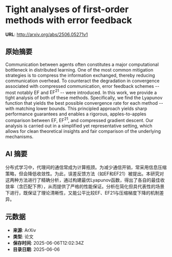 # Tight analyses of first-order methods with error feedback

**URL**: http://arxiv.org/abs/2506.05271v1

## 原始摘要

Communication between agents often constitutes a major computational
bottleneck in distributed learning. One of the most common mitigation
strategies is to compress the information exchanged, thereby reducing
communication overhead. To counteract the degradation in convergence associated
with compressed communication, error feedback schemes -- most notably
$\mathrm{EF}$ and $\mathrm{EF}^{21}$ -- were introduced. In this work, we
provide a tight analysis of both of these methods. Specifically, we find the
Lyapunov function that yields the best possible convergence rate for each
method -- with matching lower bounds. This principled approach yields sharp
performance guarantees and enables a rigorous, apples-to-apples comparison
between $\mathrm{EF}$, $\mathrm{EF}^{21}$, and compressed gradient descent. Our
analysis is carried out in a simplified yet representative setting, which
allows for clean theoretical insights and fair comparison of the underlying
mechanisms.


## AI 摘要

分布式学习中，代理间的通信常成为计算瓶颈。为减少通信开销，常采用信息压缩策略，但会降低收敛性。为此，误差反馈方法（如EF和EF21）被提出。本研究对这两种方法进行了精确分析，通过构建最优Lyapunov函数，得出了各自的最佳收敛率（含匹配下界），从而提供了严格的性能保证。分析在简化但具代表性的场景下进行，既保证了理论清晰性，又能公平比较EF、EF21与压缩梯度下降的机制差异。

## 元数据

- **来源**: ArXiv
- **类型**: 论文
- **保存时间**: 2025-06-06T12:02:34Z
- **目录日期**: 2025-06-06
